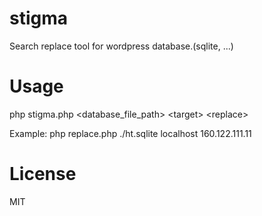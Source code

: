# stigma
Search replace tool for wordpress database.(sqlite, ...)

# Usage

php stigma.php \<database_file_path> \<target> \<replace>

Example:
  php replace.php ./ht.sqlite localhost 160.122.111.11

# License

MIT
